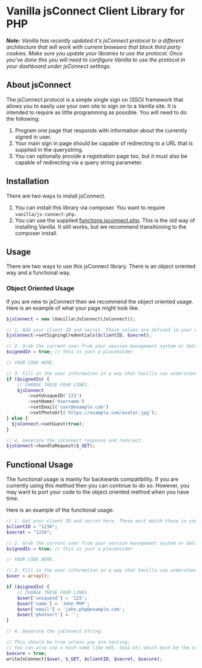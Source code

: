 # Vanilla jsConnect Client Library for PHP #

_**Note:** Vanilla has recently updated it's jsConnect protocol to a different architecture that will work with current browsers that block third party cookies. Make sure you update your libraries to use the protocol. Once you've done this you will need to configure Vanilla to use the protocol in your dashboard under jsConnect settings._

## About jsConnect

The jsConnect protocol is a simple single sign on (SSO) framework that allows you to easily use your own site to sign on to a Vanilla site. It is intended to require as little programming as possible. You will need to do the following:

1. Program one page that responds with information about the currently signed in user.
2. Your main sign in page should be capable of redirecting to a URL that is supplied in the querystring.
3. You can optionally provide a registration page too, but it must also be capable of redirecting via a query string parameter.

## Installation

There are two ways to install jsConnect.

1. You can install this library via composer. You want to require `vanilla/js-connect-php`.
2. You can use the supplied [functions.jsconnect.php](./dist/functions.jsconnect.php). This is the old way of installing Vanilla. It still works, but we recommend transitioning to the composer install.

## Usage

There are two ways to use this jsConnect library. There is an object oriented way and a functional way.

### Object Oriented Usage

If you are new to jsConnect then we recommend the object oriented usage. Here is an example of what your page might look like.

```php
$jsConnect = new \Vanilla\JsConnect\JsConnect();

// 1. Add your client ID and secret. These values are defined in your dashboard.
$jsConnect->setSigningCredentials($clientID, $secret);

// 2. Grab the current user from your session management system or database here.
$signedIn = true; // this is just a placeholder

// YOUR CODE HERE.

// 3. Fill in the user information in a way that Vanilla can understand.
if ($signedIn) {
    // CHANGE THESE FOUR LINES.
  	$jsConnect
        ->setUniqueID('123')
      	->setName('Username')
      	->setEmail('user@example.com')
      	->setPhotoUrl('https://example.com/avatar.jpg');
} else {
  $jsConnect->setGuest(true);
}

// 4. Generate the jsConnect response and redirect.
$jsConnect->handleRequest($_GET);

```

## Functional Usage

The functional usage is mainly for backwards compatibility. If you are currently using this method then you can continue to do so. However, you may want to port your code to the object oriented method when you have time.

Here is an example of the functional usage:

```php
// 1. Get your client ID and secret here. These must match those in your jsConnect settings.
$clientID = "1234";
$secret = "1234";

// 2. Grab the current user from your session management system or database here.
$signedIn = true; // this is just a placeholder

// YOUR CODE HERE.

// 3. Fill in the user information in a way that Vanilla can understand.
$user = array();

if ($signedIn) {
    // CHANGE THESE FOUR LINES.
    $user['uniqueid'] = '123';
    $user['name'] = 'John PHP';
    $user['email'] = 'john.php@example.com';
    $user['photourl'] = '';
}

// 4. Generate the jsConnect string.

// This should be true unless you are testing.
// You can also use a hash name like md5, sha1 etc which must be the name as the connection settings in Vanilla.
$secure = true;
writeJsConnect($user, $_GET, $clientID, $secret, $secure);
```
